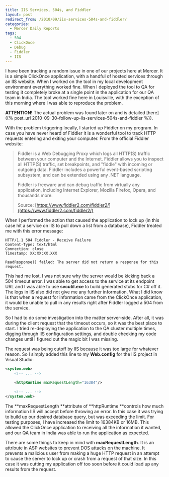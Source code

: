 ```yaml
---
title: IIS Services, 504s, and Fiddler
layout: post
redirect_from: /2010/09/iis-services-504s-and-fiddler/
categories:
  - Mercer Daily Reports
tags:
  - 504
  - ClickOnce
  - Debug
  - Fiddler
  - IIS
---
```


I have been tracking a random issue in one of our projects here at Mercer. It is
a simple ClickOnce application, with a handful of hosted services through an IIS
website. When I worked on the tool in my local development environment
everything worked fine. When I deployed the tool to QA for testing it completely
broke at a single point in the application for our QA team in India. The tool
worked fine here in Louisville, with the exception of this morning where I was
able to reproduce the problem.

**ATTENTION!** The actual problem was found later on and is detailed
[here]({% post_url 2010-09-30-follow-up-iis-services-504s-and-fiddler %}).

With the problem triggering locally, I started up Fiddler on my program. In case
you have never heard of Fiddler it is a wonderful tool to track HTTP requests
entering and exiting your computer. From the official Fiddler website:

> Fiddler is a Web Debugging Proxy which logs all HTTP(S) traffic between your
> computer and the Internet. Fiddler allows you to inspect all HTTP(S) traffic,
> set breakpoints, and "fiddle" with incoming or outgoing data. Fiddler includes
> a powerful event-based scripting subsystem, and can be extended using any .NET
> language.
>
> Fiddler is freeware and can debug traffic from virtually any application,
> including Internet Explorer, Mozilla Firefox, Opera, and thousands more.
>
> Source: [https://www.fiddler2.com/fiddler2/](https://www.fiddler2.com/fiddler2/)

When I performed the action that caused the application to lock up (in this case
hit a service on IIS to pull down a list from a database), Fiddler treated me
with this error message:

```
HTTP/1.1 504 Fiddler - Receive Failure
Content-Type: text/html
Connection: close
Timestamp: XX:XX:XX.XXX

ReadResponse() failed: The server did not return a response for this request.
```

This had me lost, I was not sure why the server would be kicking back a 504
timeout error. I was able to get access to the service at its endpoint URL and I
was able to use **svcutil.exe** to build generated stubs for C# off it. The logs
in IIS also did not give me any further information. What I did know is that
when a request for information came from the ClickOnce application, it would be
unable to pull in any results right after Fiddler logged a 504 from the service.

So I had to do some investigation into the matter server-side. After all, it was
during the client request that the timeout occurs, so it was the best place to
start. I tried re-deploying the application to the QA cluster multiple times,
digging through IIS configuration settings, and double checking my code changes
until I figured out the magic bit I was missing.

The request was being cutoff by IIS because it was too large for whatever
reason. So I simply added this line to my **Web.config** for the IIS project in
Visual Studio:

```xml
<system.web>
    <!-- ... -->

    <httpRuntime maxRequestLength="16384"/>

    <!-- ... -->
</system.web>
```

The **maxRequestLength **attribute of **httpRuntime **controls how much
information IIS will accept before throwing an error. In this case it was trying
to build up our desired database query, but was exceeding the limit. For testing
purposes, I have increased the limit to 16384KB or 16MB. This allowed the
ClickOnce application to receiving all the information it wanted, and our QA
team in India was able to run the application as expected.

There are some things to keep in mind with **maxRequestLength**. It is an
attribute in ASP websites to prevent DOS attacks on the machine. It prevents a
malicious user from making a huge HTTP request in an attempt to cause the server
to lock up or crash from a request of that size. In this case it was cutting my
application off too soon before it could load up any results from the request.
